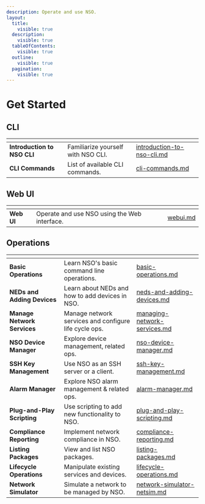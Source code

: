 ```yaml
---
description: Operate and use NSO.
layout:
  title:
    visible: true
  description:
    visible: true
  tableOfContents:
    visible: true
  outline:
    visible: true
  pagination:
    visible: true
---
```


# Get Started

## CLI

<table data-view="cards"><thead><tr><th></th><th></th><th data-hidden data-card-target data-type="content-ref"></th></tr></thead><tbody><tr><td><strong>Introduction to NSO CLI</strong></td><td>Familiarize yourself with NSO CLI.</td><td><a href="cli/introduction-to-nso-cli.md">introduction-to-nso-cli.md</a></td></tr><tr><td><strong>CLI Commands</strong></td><td>List of available CLI commands.</td><td><a href="cli/cli-commands.md">cli-commands.md</a></td></tr></tbody></table>

## Web UI

<table data-view="cards"><thead><tr><th></th><th></th><th data-hidden data-card-target data-type="content-ref"></th></tr></thead><tbody><tr><td><strong>Web UI</strong></td><td>Operate and use NSO using the Web interface.</td><td><a href="webui.md">webui.md</a></td></tr></tbody></table>

## Operations

<table data-view="cards" data-full-width="false"><thead><tr><th></th><th></th><th data-hidden data-card-target data-type="content-ref"></th></tr></thead><tbody><tr><td><strong>Basic Operations</strong></td><td>Learn NSO's basic command line operations.</td><td><a href="operations/basic-operations.md">basic-operations.md</a></td></tr><tr><td><strong>NEDs and Adding Devices</strong></td><td>Learn about NEDs and how to add devices in NSO.</td><td><a href="operations/neds-and-adding-devices.md">neds-and-adding-devices.md</a></td></tr><tr><td><strong>Manage Network Services</strong></td><td>Manage network services and configure life cycle ops.</td><td><a href="operations/managing-network-services.md">managing-network-services.md</a></td></tr><tr><td><strong>NSO Device Manager</strong></td><td>Explore device management, related ops.</td><td><a href="operations/nso-device-manager.md">nso-device-manager.md</a></td></tr><tr><td><strong>SSH Key Management</strong></td><td>Use NSO as an SSH server or a client.</td><td><a href="operations/ssh-key-management.md">ssh-key-management.md</a></td></tr><tr><td><strong>Alarm Manager</strong></td><td>Explore NSO alarm management &#x26; related ops.</td><td><a href="operations/alarm-manager.md">alarm-manager.md</a></td></tr><tr><td><strong>Plug-and-Play Scripting</strong></td><td>Use scripting to add new functionality to NSO.</td><td><a href="operations/plug-and-play-scripting.md">plug-and-play-scripting.md</a></td></tr><tr><td><strong>Compliance Reporting</strong></td><td>Implement network compliance in NSO.</td><td><a href="operations/compliance-reporting.md">compliance-reporting.md</a></td></tr><tr><td><strong>Listing Packages</strong></td><td>View and list NSO packages.</td><td><a href="operations/listing-packages.md">listing-packages.md</a></td></tr><tr><td><strong>Lifecycle Operations</strong></td><td>Manipulate existing services and devices.</td><td><a href="operations/lifecycle-operations.md">lifecycle-operations.md</a></td></tr><tr><td><strong>Network Simulator</strong></td><td>Simulate a network to be managed by NSO.</td><td><a href="operations/network-simulator-netsim.md">network-simulator-netsim.md</a></td></tr></tbody></table>
